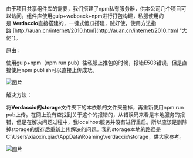 由于项目共享组件库的需要，我们搭建了npm私有服务器，供本公司几个项目可以访问。组件库使用gulp+webpack+npm进行打包构建，私服使用的是 **Verdaccio**直接搭建的，一键式傻瓜搭建，贼好使，使用方法指路 [http://auan.cn/internet/2010.html](http://auan.cn/internet/2010.html "大佬")。

原由：

使用gulp+npm（npm run pub）往私服上推包的时候，报错E503错误，但是直接使用npm publish可以直接上传成功。

![图片](http://images.leyla.top/note/1695251-20200622132300071-323156870.png)

解决方法：

将**Verdaccio的storage**文件夹下的本依赖的文件夹删掉，再重新使用npm run pub上传。在网上没有查找到关于这个的报错的，从错误码来看是本地服务的报错，但是在解决问题过程中，我localhost服务并没有进行重启。所以应该是删除掉storage的缓存后重新上传解决的问题。我的storage本地的路径是C:\Users\xiaoxin.qiao\AppData\Roaming\verdaccio\storage，供大家参考。

![图片](http://images.leyla.top/note/1695251-20200622132518296-922892217.png)
